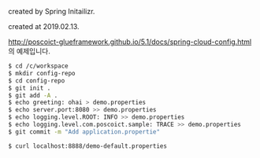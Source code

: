 
created by Spring Initailizr.

created at 2019.02.13.

http://poscoict-glueframework.github.io/5.1/docs/spring-cloud-config.html 의 예제입니다. 

```bash
$ cd /c/workspace
$ mkdir config-repo
$ cd config-repo
$ git init .
$ git add -A .
$ echo greeting: ohai > demo.properties
$ echo server.port:8080 >> demo.properties
$ echo logging.level.ROOT: INFO >> demo.properties
$ echo logging.level.com.poscoict.sample: TRACE >> demo.properties
$ git commit -m "Add application.propertie"
```

```bash
$ curl localhost:8888/demo-default.properties
```